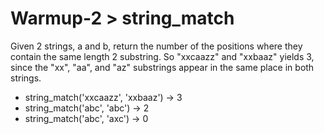 # Warmup-2 > string_match

Given 2 strings, a and b, return the number of the positions where they contain the same length 2 substring. So "xxcaazz" and "xxbaaz" yields 3, since the "xx", "aa", and "az" substrings appear in the same place in both strings.

- string_match('xxcaazz', 'xxbaaz') → 3
- string_match('abc', 'abc') → 2
- string_match('abc', 'axc') → 0